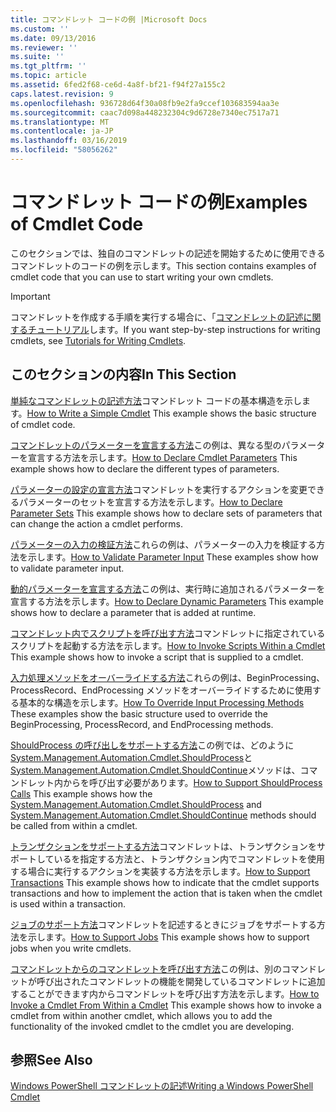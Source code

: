 ```yaml
---
title: コマンドレット コードの例 |Microsoft Docs
ms.custom: ''
ms.date: 09/13/2016
ms.reviewer: ''
ms.suite: ''
ms.tgt_pltfrm: ''
ms.topic: article
ms.assetid: 6fed2f68-ce6d-4a8f-bf21-f94f27a155c2
caps.latest.revision: 9
ms.openlocfilehash: 936728d64f30a08fb9e2fa9ccef103683594aa3e
ms.sourcegitcommit: caac7d098a448232304c9d6728e7340ec7517a71
ms.translationtype: MT
ms.contentlocale: ja-JP
ms.lasthandoff: 03/16/2019
ms.locfileid: "58056262"
---
```

# <a name="examples-of-cmdlet-code"></a><span data-ttu-id="1c7b8-102">コマンドレット コードの例</span><span class="sxs-lookup"><span data-stu-id="1c7b8-102">Examples of Cmdlet Code</span></span>

<span data-ttu-id="1c7b8-103">このセクションでは、独自のコマンドレットの記述を開始するために使用できるコマンドレットのコードの例を示します。</span><span class="sxs-lookup"><span data-stu-id="1c7b8-103">This section contains examples of cmdlet code that you can use to start writing your own cmdlets.</span></span>

> [!IMPORTANT]
> <span data-ttu-id="1c7b8-104">コマンドレットを作成する手順を実行する場合に、「[コマンドレットの記述に関するチュートリアル](./tutorials-for-writing-cmdlets.md)します。</span><span class="sxs-lookup"><span data-stu-id="1c7b8-104">If you want step-by-step instructions for writing cmdlets, see [Tutorials for Writing Cmdlets](./tutorials-for-writing-cmdlets.md).</span></span>

## <a name="in-this-section"></a><span data-ttu-id="1c7b8-105">このセクションの内容</span><span class="sxs-lookup"><span data-stu-id="1c7b8-105">In This Section</span></span>

<span data-ttu-id="1c7b8-106">[単純なコマンドレットの記述方法](./how-to-write-a-simple-cmdlet.md)コマンドレット コードの基本構造を示します。</span><span class="sxs-lookup"><span data-stu-id="1c7b8-106">[How to Write a Simple Cmdlet](./how-to-write-a-simple-cmdlet.md) This example shows the basic structure of cmdlet code.</span></span>

<span data-ttu-id="1c7b8-107">[コマンドレットのパラメーターを宣言する方法](./how-to-declare-cmdlet-parameters.md)この例は、異なる型のパラメーターを宣言する方法を示します。</span><span class="sxs-lookup"><span data-stu-id="1c7b8-107">[How to Declare Cmdlet Parameters](./how-to-declare-cmdlet-parameters.md) This example shows how to declare the different types of parameters.</span></span>

<span data-ttu-id="1c7b8-108">[パラメーターの設定の宣言方法](./how-to-declare-parameter-sets.md)コマンドレットを実行するアクションを変更できるパラメーターのセットを宣言する方法を示します。</span><span class="sxs-lookup"><span data-stu-id="1c7b8-108">[How to Declare Parameter Sets](./how-to-declare-parameter-sets.md) This example shows how to declare sets of parameters that can change the action a cmdlet performs.</span></span>

<span data-ttu-id="1c7b8-109">[パラメーターの入力の検証方法](./how-to-validate-parameter-input.md)これらの例は、パラメーターの入力を検証する方法を示します。</span><span class="sxs-lookup"><span data-stu-id="1c7b8-109">[How to Validate Parameter Input](./how-to-validate-parameter-input.md) These examples show how to validate parameter input.</span></span>

<span data-ttu-id="1c7b8-110">[動的パラメーターを宣言する方法](./how-to-declare-dynamic-parameters.md)この例は、実行時に追加されるパラメーターを宣言する方法を示します。</span><span class="sxs-lookup"><span data-stu-id="1c7b8-110">[How to Declare Dynamic Parameters](./how-to-declare-dynamic-parameters.md) This example shows how to declare a parameter that is added at runtime.</span></span>

<span data-ttu-id="1c7b8-111">[コマンドレット内でスクリプトを呼び出す方法](./how-to-invoke-scripts-within-a-cmdlet.md)コマンドレットに指定されているスクリプトを起動する方法を示します。</span><span class="sxs-lookup"><span data-stu-id="1c7b8-111">[How to Invoke Scripts Within a Cmdlet](./how-to-invoke-scripts-within-a-cmdlet.md) This example shows how to invoke a script that is supplied to a cmdlet.</span></span>

<span data-ttu-id="1c7b8-112">[入力処理メソッドをオーバーライドする方法](./how-to-override-input-processing-methods.md)これらの例は、BeginProcessing、ProcessRecord、EndProcessing メソッドをオーバーライドするために使用する基本的な構造を示します。</span><span class="sxs-lookup"><span data-stu-id="1c7b8-112">[How To Override Input Processing Methods](./how-to-override-input-processing-methods.md) These examples show the basic structure used to override the BeginProcessing, ProcessRecord, and EndProcessing methods.</span></span>

<span data-ttu-id="1c7b8-113">[ShouldProcess の呼び出しをサポートする方法](./how-to-request-confirmations.md)この例では、どのように[System.Management.Automation.Cmdlet.ShouldProcess](/dotnet/api/System.Management.Automation.Cmdlet.ShouldProcess)と[System.Management.Automation.Cmdlet.ShouldContinue](/dotnet/api/System.Management.Automation.Cmdlet.ShouldContinue)メソッドは、コマンドレット内からを呼び出す必要があります。</span><span class="sxs-lookup"><span data-stu-id="1c7b8-113">[How to Support ShouldProcess Calls](./how-to-request-confirmations.md) This example shows how the [System.Management.Automation.Cmdlet.ShouldProcess](/dotnet/api/System.Management.Automation.Cmdlet.ShouldProcess) and [System.Management.Automation.Cmdlet.ShouldContinue](/dotnet/api/System.Management.Automation.Cmdlet.ShouldContinue) methods should be called from within a cmdlet.</span></span>

<span data-ttu-id="1c7b8-114">[トランザクションをサポートする方法](./how-to-support-transactions.md)コマンドレットは、トランザクションをサポートしているを指定する方法と、トランザクション内でコマンドレットを使用する場合に実行するアクションを実装する方法を示します。</span><span class="sxs-lookup"><span data-stu-id="1c7b8-114">[How to Support Transactions](./how-to-support-transactions.md) This example shows how to indicate that the cmdlet supports transactions and how to implement the action that is taken when the cmdlet is used within a transaction.</span></span>

<span data-ttu-id="1c7b8-115">[ジョブのサポート方法](./how-to-support-jobs.md)コマンドレットを記述するときにジョブをサポートする方法を示します。</span><span class="sxs-lookup"><span data-stu-id="1c7b8-115">[How to Support Jobs](./how-to-support-jobs.md) This example shows how to support jobs when you write cmdlets.</span></span>

<span data-ttu-id="1c7b8-116">[コマンドレットからのコマンドレットを呼び出す方法](./how-to-invoke-a-cmdlet-from-within-a-cmdlet.md)この例は、別のコマンドレットが呼び出されたコマンドレットの機能を開発しているコマンドレットに追加することができます内からコマンドレットを呼び出す方法を示します。</span><span class="sxs-lookup"><span data-stu-id="1c7b8-116">[How to Invoke a Cmdlet From Within a Cmdlet](./how-to-invoke-a-cmdlet-from-within-a-cmdlet.md) This example shows how to invoke a cmdlet from within another cmdlet, which allows you to add the functionality of the invoked cmdlet to the cmdlet you are developing.</span></span>

## <a name="see-also"></a><span data-ttu-id="1c7b8-117">参照</span><span class="sxs-lookup"><span data-stu-id="1c7b8-117">See Also</span></span>

[<span data-ttu-id="1c7b8-118">Windows PowerShell コマンドレットの記述</span><span class="sxs-lookup"><span data-stu-id="1c7b8-118">Writing a Windows PowerShell Cmdlet</span></span>](./writing-a-windows-powershell-cmdlet.md)
